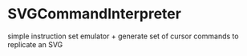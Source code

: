 # SVGCommandInterpreter
simple instruction set emulator + generate set of cursor commands to replicate an SVG
